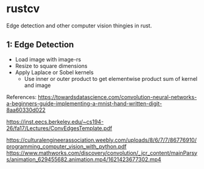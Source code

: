 # rustcv
Edge detection and other computer vision thingies in rust. 

## 1: Edge Detection
- Load image with image-rs
- Resize to square dimensions
- Apply Laplace or Sobel kernels 
  - Use inner or outer product to get elementwise product sum of kernel and image

References: 
https://towardsdatascience.com/convolution-neural-networks-a-beginners-guide-implementing-a-mnist-hand-written-digit-8aa60330d022

https://inst.eecs.berkeley.edu/~cs194-26/fa17/Lectures/ConvEdgesTemplate.pdf 

https://culturalengineerassociation.weebly.com/uploads/8/6/7/7/86776910/programming_computer_vision_with_python.pdf 
https://www.mathworks.com/discovery/convolution/_jcr_content/mainParsys/animation_629455682.animation.mp4/1621423677302.mp4 
